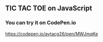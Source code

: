 ## TIC TAC TOE on JavaScript

### You can try it on CodePen.io

https://codepen.io/aytacg26/pen/MWJmqKe
